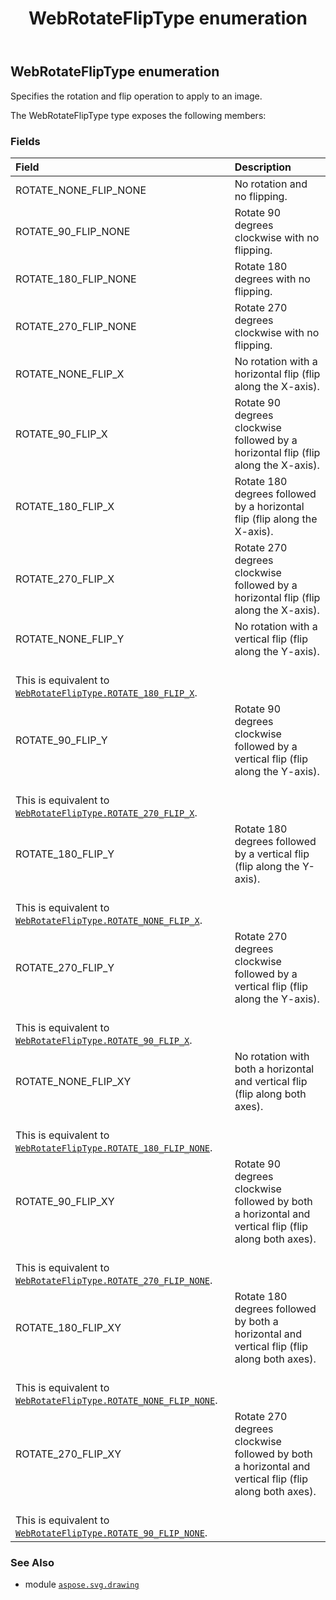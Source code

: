 ﻿---
title: WebRotateFlipType enumeration
second_title: Aspose.SVG for Python via .NET API References
description: 
type: docs
weight: 400
url: /python-net/aspose.svg.drawing/webrotatefliptype/
is_root: false
---

## WebRotateFlipType enumeration

Specifies the rotation and flip operation to apply to an image.



The WebRotateFlipType type exposes the following members:

### Fields
| Field | Description |
| :- | :- |
| ROTATE_NONE_FLIP_NONE | No rotation and no flipping. |
| ROTATE_90_FLIP_NONE | Rotate 90 degrees clockwise with no flipping. |
| ROTATE_180_FLIP_NONE | Rotate 180 degrees with no flipping. |
| ROTATE_270_FLIP_NONE | Rotate 270 degrees clockwise with no flipping. |
| ROTATE_NONE_FLIP_X | No rotation with a horizontal flip (flip along the X-axis). |
| ROTATE_90_FLIP_X | Rotate 90 degrees clockwise followed by a horizontal flip (flip along the X-axis). |
| ROTATE_180_FLIP_X | Rotate 180 degrees followed by a horizontal flip (flip along the X-axis). |
| ROTATE_270_FLIP_X | Rotate 270 degrees clockwise followed by a horizontal flip (flip along the X-axis). |
| ROTATE_NONE_FLIP_Y | No rotation with a vertical flip (flip along the Y-axis). <br/>This is equivalent to [`WebRotateFlipType.ROTATE_180_FLIP_X`](/svg/python-net/aspose.svg.drawing/webrotatefliptype#ROTATE_180_FLIP_X). |
| ROTATE_90_FLIP_Y | Rotate 90 degrees clockwise followed by a vertical flip (flip along the Y-axis). <br/>This is equivalent to [`WebRotateFlipType.ROTATE_270_FLIP_X`](/svg/python-net/aspose.svg.drawing/webrotatefliptype#ROTATE_270_FLIP_X). |
| ROTATE_180_FLIP_Y | Rotate 180 degrees followed by a vertical flip (flip along the Y-axis). <br/>This is equivalent to [`WebRotateFlipType.ROTATE_NONE_FLIP_X`](/svg/python-net/aspose.svg.drawing/webrotatefliptype#ROTATE_NONE_FLIP_X). |
| ROTATE_270_FLIP_Y | Rotate 270 degrees clockwise followed by a vertical flip (flip along the Y-axis). <br/>This is equivalent to [`WebRotateFlipType.ROTATE_90_FLIP_X`](/svg/python-net/aspose.svg.drawing/webrotatefliptype#ROTATE_90_FLIP_X). |
| ROTATE_NONE_FLIP_XY | No rotation with both a horizontal and vertical flip (flip along both axes). <br/>This is equivalent to [`WebRotateFlipType.ROTATE_180_FLIP_NONE`](/svg/python-net/aspose.svg.drawing/webrotatefliptype#ROTATE_180_FLIP_NONE). |
| ROTATE_90_FLIP_XY | Rotate 90 degrees clockwise followed by both a horizontal and vertical flip (flip along both axes). <br/>This is equivalent to [`WebRotateFlipType.ROTATE_270_FLIP_NONE`](/svg/python-net/aspose.svg.drawing/webrotatefliptype#ROTATE_270_FLIP_NONE). |
| ROTATE_180_FLIP_XY | Rotate 180 degrees followed by both a horizontal and vertical flip (flip along both axes). <br/>This is equivalent to [`WebRotateFlipType.ROTATE_NONE_FLIP_NONE`](/svg/python-net/aspose.svg.drawing/webrotatefliptype#ROTATE_NONE_FLIP_NONE). |
| ROTATE_270_FLIP_XY | Rotate 270 degrees clockwise followed by both a horizontal and vertical flip (flip along both axes). <br/>This is equivalent to [`WebRotateFlipType.ROTATE_90_FLIP_NONE`](/svg/python-net/aspose.svg.drawing/webrotatefliptype#ROTATE_90_FLIP_NONE). |



### See Also
* module [`aspose.svg.drawing`](..)

